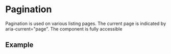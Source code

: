 <script setup>

</script>

# Pagination

Pagination is used on various listing pages. The current page is indicated by aria-current="page". The component is fully accessible

<components-status react='released' />

## Example

<theme-switcher />

<pagination-example />